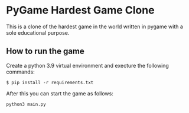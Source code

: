 # PyGame Hardest Game Clone

This is a clone of the hardest game in the world written in pygame with a sole
educational purpose.

## How to run the game

Create a python 3.9 virtual environment and execture the following commands:

`$ pip install -r requirements.txt`

After this you can start the game as follows:

`python3 main.py`
